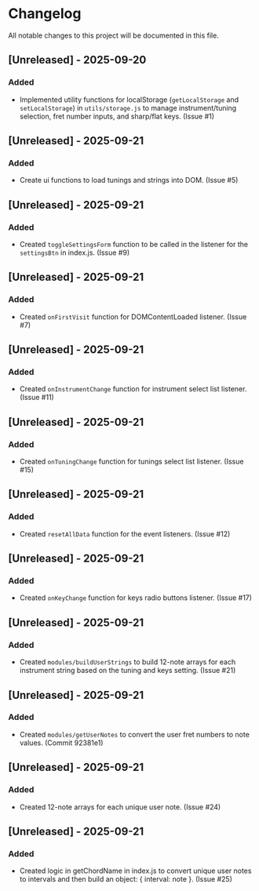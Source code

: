 # Changelog

All notable changes to this project will be documented in this file.

## [Unreleased] - 2025-09-20

### Added

- Implemented utility functions for localStorage (`getLocalStorage` and `setLocalStorage`) in `utils/storage.js` to manage instrument/tuning selection, fret number inputs, and sharp/flat keys. (Issue #1)

## [Unreleased] - 2025-09-21

### Added

- Create ui functions to load tunings and strings into DOM. (Issue #5)

## [Unreleased] - 2025-09-21

### Added

- Created `toggleSettingsForm` function to be called in the listener for the `settingsBtn` in index.js. (Issue #9)

## [Unreleased] - 2025-09-21

### Added

- Created `onFirstVisit` function for DOMContentLoaded listener. (Issue #7)

## [Unreleased] - 2025-09-21

### Added

- Created `onInstrumentChange` function for instrument select list listener. (Issue #11)

## [Unreleased] - 2025-09-21

### Added

- Created `onTuningChange` function for tunings select list listener. (Issue #15)

## [Unreleased] - 2025-09-21

### Added

- Created `resetAllData` function for the event listeners. (Issue #12)

## [Unreleased] - 2025-09-21

### Added

- Created `onKeyChange` function for keys radio buttons listener. (Issue #17)

## [Unreleased] - 2025-09-21

### Added

- Created `modules/buildUserStrings` to build 12-note arrays for each instrument string based on the tuning and keys setting. (Issue #21)

## [Unreleased] - 2025-09-21

### Added

- Created `modules/getUserNotes` to convert the user fret numbers to note values. (Commit 92381e1)

## [Unreleased] - 2025-09-21

### Added

- Created 12-note arrays for each unique user note. (Issue #24)

## [Unreleased] - 2025-09-21

### Added

- Created logic in getChordName in index.js to convert unique user notes to intervals and then build an object: { interval: note }. (Issue #25)
